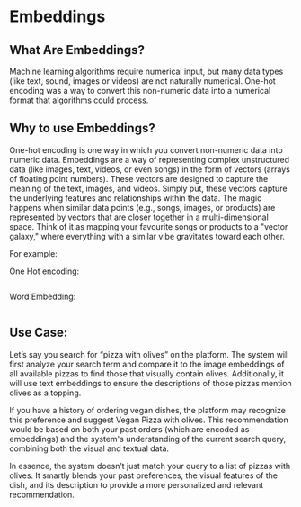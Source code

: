 # Embeddings

## What Are Embeddings?

Machine learning algorithms require numerical input, but many data types (like text, sound, images or videos) are not naturally numerical. One-hot encoding was a way to convert this non-numeric data into a numerical format that algorithms could process.

## Why to use Embeddings?

One-hot encoding is one way in which you convert non-numeric data into numeric data. 
Embeddings are a way of representing complex unstructured data (like images, text, videos, or even songs) in the form of vectors (arrays of floating point numbers). These vectors are designed to capture the meaning of the text, images, and videos. Simply put, these vectors capture the underlying features and relationships within the data. The magic happens when similar data points (e.g., songs, images, or products) are represented by vectors that are closer together in a multi-dimensional space. Think of it as mapping your favourite songs or products to a "vector galaxy," where everything with a similar vibe gravitates toward each other.


For example:

One Hot encoding:

<img src="">


Word Embedding:

<img src>



## Use Case:
Let’s say you search for “pizza with olives” on the platform. The system will first analyze your search term and compare it to the image embeddings of all available pizzas to find those that visually contain olives. Additionally, it will use text embeddings to ensure the descriptions of those pizzas mention olives as a topping.

If you have a history of ordering vegan dishes, the platform may recognize this preference and suggest Vegan Pizza with olives. This recommendation would be based on both your past orders (which are encoded as embeddings) and the system's understanding of the current search query, combining both the visual and textual data.

In essence, the system doesn’t just match your query to a list of pizzas with olives. It smartly blends your past preferences, the visual features of the dish, and its description to provide a more personalized and relevant recommendation.

